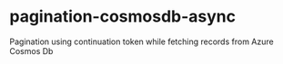 # pagination-cosmosdb-async
Pagination using continuation token while fetching records from Azure Cosmos Db
